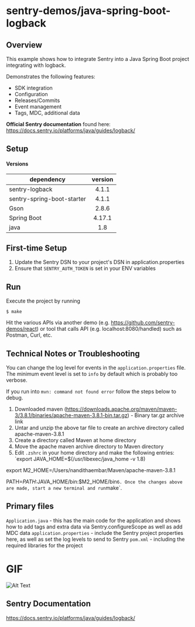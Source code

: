 # sentry-demos/java-spring-boot-logback

## Overview

This example shows how to integrate Sentry into a Java Spring Boot project
integrating with logback.

Demonstrates the following features:
- SDK integration
- Configuration
- Releases/Commits
- Event management
- Tags, MDC, additional data

**Official Sentry documentation** found here: 
https://docs.sentry.io/platforms/java/guides/logback/

## Setup
#### Versions

 dependency    | version
| ------------- |:-------------:|
| sentry-logback | 4.1.1 |
| sentry-spring-boot-starter | 4.1.1 |
| Gson | 2.8.6 |
| Spring Boot | 4.17.1 |
| java | 1.8 |

## First-time Setup
1. Update the Sentry DSN to your project's DSN in application.properties
2. Ensure that `SENTRY_AUTH_TOKEN` is set in your ENV variables

## Run
Execute the project by running 
```
$ make
```

Hit the various APIs via another demo (e.g. https://github.com/sentry-demos/react) or tool that calls API (e.g. localhost:8080/handled) such as Postman, Curl, etc.

## Technical Notes or Troubleshooting
You can change the log level for events in the `application.properties` file.
The minimum event level is set to `info` by default which is probably
too verbose. 

If you run into `mvn: command not found error` follow the steps below to debug. 
1. Downloaded maven (https://downloads.apache.org/maven/maven-3/3.8.1/binaries/apache-maven-3.8.1-bin.tar.gz) - Binary tar.gz archive link
2. Untar and unzip the above tar file to create an archive directory called apache-maven-3.8.1
3. Create a directory called Maven at home directory
4. Move the apache maven archive directory to Maven directory
5. Edit `.zshrc` in your home directory and make the following entries: 
`export JAVA_HOME=$(/usr/libexec/java_home -v 1.8)

export M2_HOME=/Users/nandithaembar/Maven/apache-maven-3.8.1

PATH=$PATH:$JAVA_HOME/bin:$M2_HOME/bin`
6. Once the changes above are made, start a new terminal and run `make`. 


## Primary files
`Application.java` - this has the main code for the application and shows
how to add tags and extra data via Sentry.configureScope as well as add
MDC data
`application.properties` - include the Sentry project properties here, as well
as set the log levels to send to Sentry
`pom.xml` - including the required libraries for the project

# GIF
![Alt Text](express-js-demo.gif)

## Sentry Documentation
https://docs.sentry.io/platforms/java/guides/logback/
